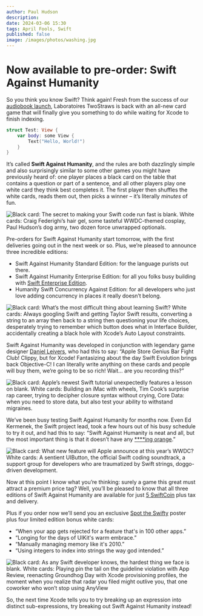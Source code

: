 ```yaml
---
author: Paul Hudson
description:
date: 2024-03-06 15:30
tags: April Fools, Swift
published: false
image: /images/photos/washing.jpg
---
```

# Now available to pre-order: Swift Against Humanity

So you think you know Swift? Think again! Fresh from the success of our [audiobook launch](https://youtu.be/SHvBEwskO-k), Laboratoires TwoStraws is back with an all-new card game that will finally give you something to do while waiting for Xcode to finish indexing.
```swift
struct Test: View {
    var body: some View {
        Text("Hello, World!")
    }
}
```

It’s called **Swift Against Humanity**, and the rules are both dazzlingly simple and also surprisingly similar to some other games you might have previously heard of: one player places a black card on the table that contains a question or part of a sentence, and all other players play one white card they think best completes it. The first player then shuffles the white cards, reads them out, then picks a winner – it’s literally *minutes* of fun.

![Black card: The secret to making your Swift code run fast is blank. White cards: Craig Federighi’s hair gel, some tasteful WWDC-themed cosplay, Paul Hudson’s dog army, two dozen force unwrapped optionals.](/images/sah1.jpg)

Pre-orders for Swift Against Humanity start tomorrow, with the first deliveries going out in the next week or so. Plus, we’re pleased to announce three incredible editions:

- Swift Against Humanity Standard Edition: for the language purists out there.
- Swift Against Humanity Enterprise Edition: for all you folks busy building with [Swift Enterprise Edition](https://www.hackingwithswift.com/articles/183/apple-announces-swift-enterprise-edition).
- Humanity Swift Concurrency Against Edition: for all developers who just love adding concurrency in places it really doesn’t belong.

![Black card: What’s the most difficult thing about learning Swift? White cards: Always googling Swift and getting Taylor Swift results, converting a string to an array then back to a string then questioning your life choices, desperately trying to remember which button does what in Interface Builder, accidentally creating a black hole with Xcode’s Auto Layout constraints.](/images/sah2.jpg)

Swift Against Humanity was developed in conjunction with legendary game designer [Daniel Leivers](https://twitter.com/sofaracing), who had this to say: “Apple Store Genius Bar Fight Club! Clippy, but for Xcode! Fantasizing about the day Swift Evolution brings back Objective-C! I can literally write anything on these cards and people will buy them, we’re going to be so rich! Wait… are you recording this?”

![Black card: Apple’s newest Swift tutorial unexpectedly features a lesson on blank. White cards: Building an iMac with wheels, Tim Cook’s surprise rap career, trying to decipher closure syntax without crying, Core Data: when you need to store data, but also test your ability to withstand migraines.](/images/sah3.jpg)

We’ve been busy testing Swift Against Humanity for months now. Even Ed Kermenek, the Swift project lead, took a few hours out of his busy schedule to try it out, and had this to say: “Swift Against Humanity is neat and all, but the most important thing is that it doesn’t have any [****ing orange](https://www.hackingwithswift.com/articles/248/swift-core-team-to-swift-bloggers-please-for-the-love-of-all-things-holy-find-a-different-color-than-orange).”

![Black card: What new feature will Apple announce at this year’s WWDC? White cards: A sentient UIButton, the official Swift coding soundtrack, a support group for developers who are traumatized by Swift strings, doggo-driven development.](/images/vitality_pro_preview.jpeg)

Now at this point I know what you’re thinking: surely a game this great must attract a premium price tag? Well, you’ll be pleased to know that all three editions of Swift Against Humanity are available for just [5 SwiftCoin](https://www.hackingwithswift.com/articles/64/how-to-cut-swift-compile-times-by-half) plus tax and delivery.

Plus if you order now we’ll send you an exclusive [Spot the Swifty](https://www.hackingwithswift.com/articles/215/spot-the-swifty) poster plus four limited edition bonus white cards:

- “When your app gets rejected for a feature that's in 100 other apps.”
- “Longing for the days of UIKit's warm embrace.”
- “Manually managing memory like it's 2010.”
- “Using integers to index into strings the way god intended.”

![Black card: As any Swift developer knows, the hardest thing we face is blank. White cards: Playing pin the tail on the guideline violation with App Review, reenacting Groundhog Day with Xcode provisioning profiles, the moment when you realize that radar you filed might outlive you, that one coworker who won’t stop using AnyView](/images/sah5.jpg)

So, the next time Xcode tells you to try breaking up an expression into distinct sub-expressions, try breaking out Swift Against Humanity instead!
